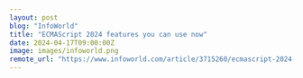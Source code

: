 ```yaml
---
layout: post
blog: "InfoWorld"
title: "ECMAScript 2024 features you can use now"
date: 2024-04-17T09:00:00Z
image: images/infoworld.png
remote_url: "https://www.infoworld.com/article/3715260/ecmascript-2024-features-you-can-use-now.html#tk.rss_applicationdevelopment"
---
```

